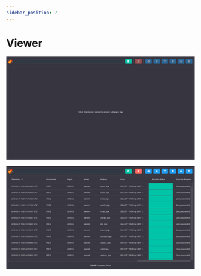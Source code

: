 ```yaml
---
sidebar_position: 7
---
```


# Viewer

![alt text](../../assets/viewer/viewer1.png "Viewer 1")

![alt text](../../assets/viewer/viewer2.png "Viewer 2")
